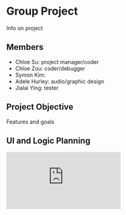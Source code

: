 # Group Project
Info on project

## Members
* Chloe Su: project manager/coder
* Chloe Zou: coder/debugger
* Symon Kim: 
* Adele Hurley: audio/graphic design
* Jialai Ying: tester

## Project Objective
Features and goals

## UI and Logic Planning
![Class Diagram](https://github.com/akiaxin/ProgrammingProject/blob/main/images/Class%20Diagram%20Thingy.pdf)
![]()
